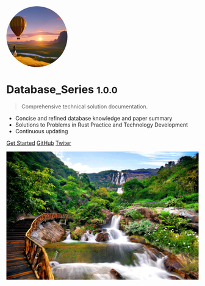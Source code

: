<img width="160px" style="border-radius: 50%" bor src="/style/hot.jpg">

# Database_Series <small>1.0.0</small>

> Comprehensive technical solution documentation.

- Concise and refined database knowledge and paper summary
- Solutions to Problems in Rust Practice and Technology Development
- Continuous updating

[Get Started](/en-us/README.md)
[GitHub](https://github.com/yueny/database-pdfs)
[Twiter](/)


![](/_media/bg.jpg)
